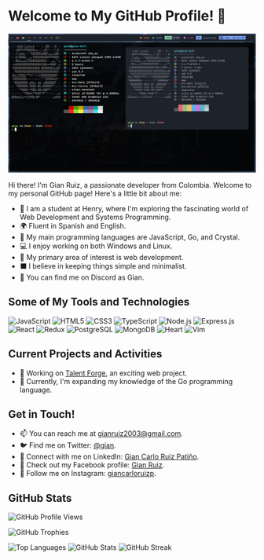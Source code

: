 
# Welcome to My GitHub Profile! 👋

![Header](https://github.com/Giankrp/Giankrp/blob/main/Screenshot_2023-07-31-17-16-05_1366x768.png)

Hi there! I'm Gian Ruiz, a passionate developer from Colombia. Welcome to my personal GitHub page! Here's a little bit about me:

- 🏫 I am a student at Henry, where I'm exploring the fascinating world of Web Development and Systems Programming.
- 🌍 Fluent in Spanish and English.
- 🌟 My main programming languages are JavaScript, Go, and Crystal.
- 💻 I enjoy working on both Windows and Linux.
- 🚩 My primary area of interest is web development.
- ⬛ I believe in keeping things simple and minimalist.
- 💎 You can find me on Discord as Gian.

## Some of My Tools and Technologies

![JavaScript](https://img.shields.io/badge/javascript-%23000000?style=for-the-badge&logo=javascript&logoColor=white)
![HTML5](https://img.shields.io/badge/html5-%23000000?style=for-the-badge&logo=html5&logoColor=white)
![CSS3](https://img.shields.io/badge/css3-%23000000?style=for-the-badge&logo=css3&logoColor=white)
![TypeScript](https://img.shields.io/badge/typescript-%23000000?style=for-the-badge&logo=typescript&logoColor=white)
![Node.js](https://img.shields.io/badge/node.js-%23000000?style=for-the-badge&logo=node.js&logoColor=white)
![Express.js](https://img.shields.io/badge/Express.js-%23000000?style=for-the-badge)
![React](https://img.shields.io/badge/react-%23000000?style=for-the-badge&logo=react&logoColor=white)
![Redux](https://img.shields.io/badge/redux-%23000000?style=for-the-badge&logo=redux&logoColor=white)
![PostgreSQL](https://img.shields.io/badge/postgres-%23000000?style=for-the-badge&logo=postgresql&logoColor=white)
![MongoDB](https://img.shields.io/badge/MongoDB-%23000000?style=for-the-badge&logo=mongodb&logoColor=white)
![Heart](https://img.shields.io/badge/-❤️-ff69b4?style=for-the-badge)
![Vim](https://img.shields.io/badge/-Vim-019733?style=for-the-badge)

## Current Projects and Activities

- 🚀 Working on [Talent Forge](https://deploy-front-end-git-main-shakkus.vercel.app/), an exciting web project.
- 🌱 Currently, I'm expanding my knowledge of the Go programming language.

## Get in Touch!

- 📫 You can reach me at gianruiz2003@gmail.com.
- 🐦 Find me on Twitter: [@gian](https://twitter.com/gian).
- 🔗 Connect with me on LinkedIn: [Gian Carlo Ruiz Patiño](https://linkedin.com/in/gian%20carlo%20ruiz%20patiño).
- 📘 Check out my Facebook profile: [Gian Ruiz](https://fb.com/gian%20ruiz).
- 📸 Follow me on Instagram: [giancarloruizp](https://instagram.com/giancarloruizp).

## GitHub Stats

![GitHub Profile Views](https://komarev.com/ghpvc/?username=giankrp&label=Profile%20views&color=0e75b6&style=flat)

![GitHub Trophies](https://github-profile-trophy.vercel.app/?username=giankrp)

![Top Languages](https://github-readme-stats.vercel.app/api/top-langs?username=giankrp&show_icons=true&locale=en&layout=compact)
![GitHub Stats](https://github-readme-stats.vercel.app/api?username=giankrp&show_icons=true&locale=en)
![GitHub Streak](https://github-readme-streak-stats.herokuapp.com/?user=giankrp)

